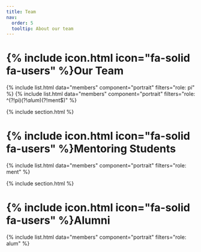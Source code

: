 ```yaml
---
title: Team
nav:
  order: 5
  tooltip: About our team
---
```


# {% include icon.html icon="fa-solid fa-users" %}Our Team


{% include list.html data="members" component="portrait" filters="role: pi" %}
{% include list.html data="members" component="portrait" filters="role: ^(?!pi$)(?!alum$)(?!ment$)" %}

{% include section.html %}

# {% include icon.html icon="fa-solid fa-users" %}Mentoring Students

{% include list.html data="members" component="portrait" filters="role: ment" %}

{% include section.html %}

# {% include icon.html icon="fa-solid fa-users" %}Alumni

{% include list.html data="members" component="portrait" filters="role: alum" %}
